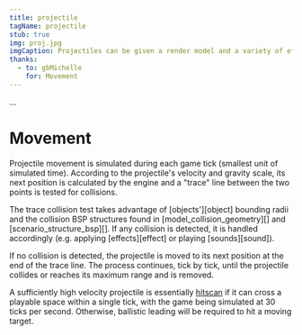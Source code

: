 ```yaml
---
title: projectile
tagName: projectile
stub: true
img: proj.jpg
imgCaption: Projectiles can be given a render model and a variety of effects and attachments, like [contrails][contrail] and [lights][light].
thanks:
  - to: gbMichelle
    for: Movement
---
```

...

# Movement
Projectile movement is simulated during each game tick (smallest unit of simulated time). According to the projectile's velocity and gravity scale, its next position is calculated by the engine and a "trace" line between the two points is tested for collisions.

The trace collision test takes advantage of [objects'][object] bounding radii and the collision BSP structures found in [model_collision_geometry][] and [scenario_structure_bsp][]. If any collision is detected, it is handled accordingly (e.g. applying [effects][effect] or playing [sounds][sound]).

If no collision is detected, the projectile is moved to its next position at the end of the trace line. The process continues, tick by tick, until the projectile collides or reaches its maximum range and is removed.

A sufficiently high velocity projectile is essentially [hitscan][] if it can cross a playable space within a single tick, with the game being simulated at 30 ticks per second. Otherwise, ballistic leading will be required to hit a moving target.

[hitscan]: https://en.wikipedia.org/wiki/Hitscan
